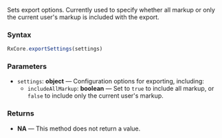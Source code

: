 Sets export options. Currently used to specify whether all markup or only the current user's markup is included with the export.

### Syntax

```typescript
RxCore.exportSettings(settings)
```

### Parameters

- `settings`: **object** — Configuration options for exporting, including:
  - `includeAllMarkup`: **boolean** — Set to `true` to include all markup, or `false` to include only the current user's markup.

### Returns

- **NA** — This method does not return a value.